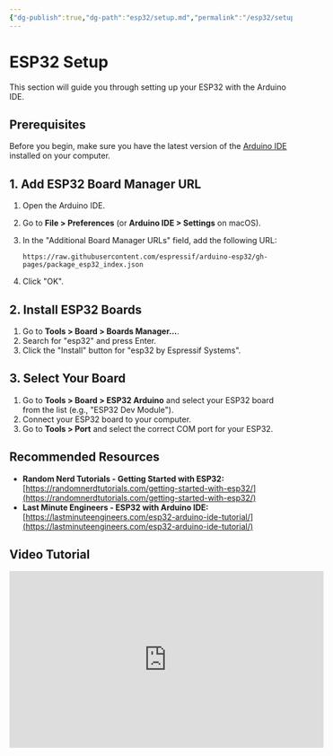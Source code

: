 ```yaml
---
{"dg-publish":true,"dg-path":"esp32/setup.md","permalink":"/esp32/setup/"}
---
```


# ESP32 Setup

This section will guide you through setting up your ESP32 with the Arduino IDE.

## Prerequisites

Before you begin, make sure you have the latest version of the [Arduino IDE](https://www.arduino.cc/en/software) installed on your computer.

## 1. Add ESP32 Board Manager URL

1.  Open the Arduino IDE.
2.  Go to **File > Preferences** (or **Arduino IDE > Settings** on macOS).
3.  In the "Additional Board Manager URLs" field, add the following URL:

    ```
    https://raw.githubusercontent.com/espressif/arduino-esp32/gh-pages/package_esp32_index.json
    ```

4.  Click "OK".

## 2. Install ESP32 Boards

1.  Go to **Tools > Board > Boards Manager...**.
2.  Search for "esp32" and press Enter.
3.  Click the "Install" button for "esp32 by Espressif Systems".

## 3. Select Your Board

1.  Go to **Tools > Board > ESP32 Arduino** and select your ESP32 board from the list (e.g., "ESP32 Dev Module").
2.  Connect your ESP32 board to your computer.
3.  Go to **Tools > Port** and select the correct COM port for your ESP32.

## Recommended Resources

*   **Random Nerd Tutorials - Getting Started with ESP32:** [https://randomnerdtutorials.com/getting-started-with-esp32/](https://randomnerdtutorials.com/getting-started-with-esp32/)
*   **Last Minute Engineers - ESP32 with Arduino IDE:** [https://lastminuteengineers.com/esp32-arduino-ide-tutorial/](https://lastminuteengineers.com/esp32-arduino-ide-tutorial/)

## Video Tutorial

<iframe width="560" height="315" src="https://www.youtube.com/embed/7g_W4Yd9x_I" frameborder="0" allow="accelerometer; autoplay; clipboard-write; encrypted-media; gyroscope; picture-in-picture" allowfullscreen></iframe>
